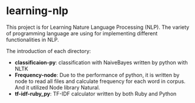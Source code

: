# learning-nlp

This project is for Learning Nature Language Processing (NLP). The variety of programming language are using for implementing different functionalities in NLP.


The introduction of each directory:

* **classificaion-py**: classification with NaiveBayes written by python with NLTK
* **Frequency-node**: Due to the performance of python, it is written by node to read all files and calculate frequency for each word in corpus. And it utilized Node library Natural.
* **tf-idf-ruby_py**: TF-IDF calculator written by both Ruby and Python

